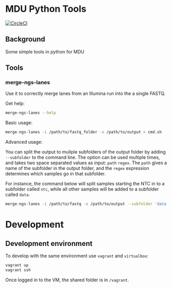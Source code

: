 # MDU Python Tools

[![CircleCI](https://circleci.com/gh/MDU-PHL/mdu-pytools.svg?style=svg)](https://circleci.com/gh/MDU-PHL/mdu-pytools)

## Background

Some simple tools in python for MDU

## Tools

### merge-ngs-lanes

Use it to correctly merge lanes from an Illumina run into the a single FASTQ.

Get help:

```bash
merge-ngs-lanes --help
```

Basic usage:

```bash
merge-ngs-lanes -i /path/to/fastq_folder -o /path/to/output > cmd.sh
```

Advanced usage:

You can split the output to muliple subfolders of the output folder by adding `--subfolder`
to the command line. The option can be used multiple times, and takes two space separated values as input:
`path` `regex`. The `path` gives a name of the subfolder in the output folder, and the `regex` expression
determines which samples go in that subfolder.

For instance, the command below will split samples starting the NTC in to a subfolder called `ntc`,
while all other samples will be added to a subfolder called `data`.

```bash
merge-ngs-lanes -i /path/to/fastq -o /path/to/output --subfolder 'data' '(?!NTC).*' --subfolder 'ntc' '(?<=NTC).*' > cmd.sh
```

# Development

## Development environment

To develop with the same environment use `vagrant` and `virtualbox`:

```bash
vagrant up
vagrant ssh
```

Once logged in to the VM, the shared folder is in `/vagrant`.
